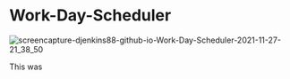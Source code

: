 # Work-Day-Scheduler

![screencapture-djenkins88-github-io-Work-Day-Scheduler-2021-11-27-21_38_50](https://user-images.githubusercontent.com/81633522/143728142-87963523-b7d7-416b-a786-1a60d65b742b.png)

This was 
